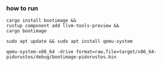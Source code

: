### how to run

```shell
cargo install bootimage &&
rustup component add llvm-tools-preview &&
cargo bootimage
```

```shell
sudo apt update && sudo apt install qemu-system
```

```shell
qemu-system-x86_64 -drive format=raw,file=target/x86_64-pidorustos/debug/bootimage-pidorustos.bin
```
